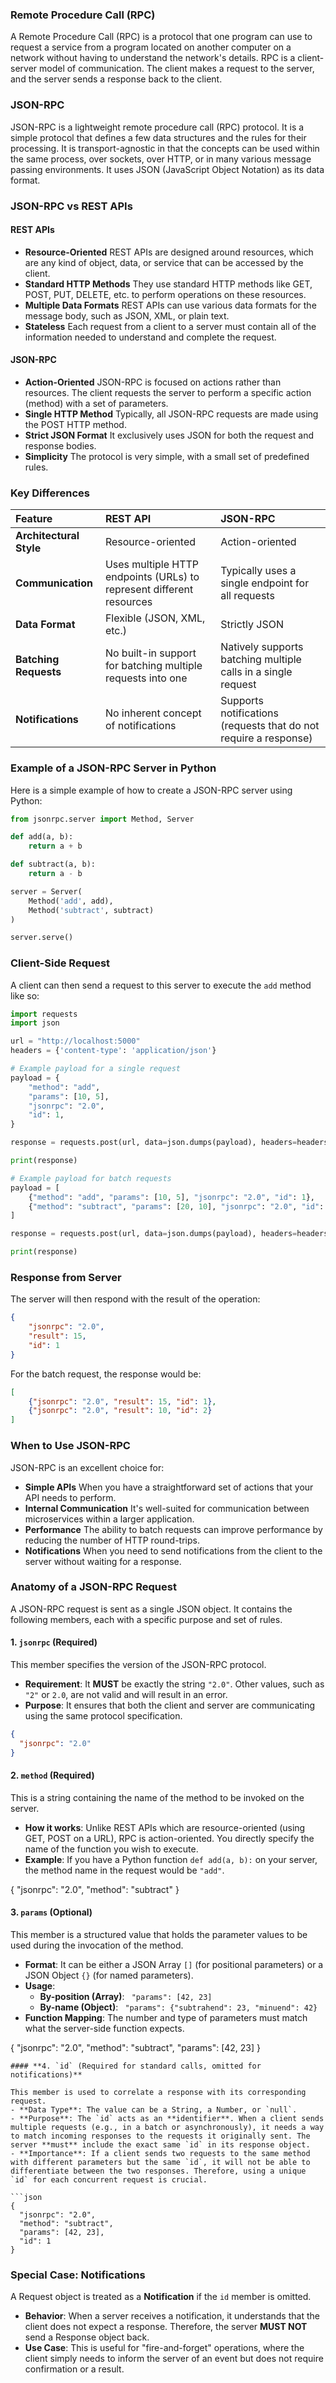 
### **Remote Procedure Call (RPC)**

A Remote Procedure Call (RPC) is a protocol that one program can use to request a service from a program located on another computer on a network without having to understand the network's details. RPC is a client-server model of communication. The client makes a request to the server, and the server sends a response back to the client.

### **JSON-RPC**

JSON-RPC is a lightweight remote procedure call (RPC) protocol. It is a simple protocol that defines a few data structures and the rules for their processing. It is transport-agnostic in that the concepts can be used within the same process, over sockets, over HTTP, or in many various message passing environments. It uses JSON (JavaScript Object Notation) as its data format.

### **JSON-RPC vs REST APIs**

#### **REST APIs**

- **Resource-Oriented** REST APIs are designed around resources, which are any kind of object, data, or service that can be accessed by the client. 
- **Standard HTTP Methods** They use standard HTTP methods like GET, POST, PUT, DELETE, etc. to perform operations on these resources. 
- **Multiple Data Formats** REST APIs can use various data formats for the message body, such as JSON, XML, or plain text. 
- **Stateless** Each request from a client to a server must contain all of the information needed to understand and complete the request.

#### **JSON-RPC**

- **Action-Oriented** JSON-RPC is focused on actions rather than resources. The client requests the server to perform a specific action (method) with a set of parameters. 
- **Single HTTP Method** Typically, all JSON-RPC requests are made using the POST HTTP method. 
- **Strict JSON Format** It exclusively uses JSON for both the request and response bodies. 
- **Simplicity** The protocol is very simple, with a small set of predefined rules.

### **Key Differences**

| Feature | REST API | JSON-RPC |
| :--- | :--- | :--- |
| **Architectural Style** | Resource-oriented | Action-oriented |
| **Communication** | Uses multiple HTTP endpoints (URLs) to represent different resources | Typically uses a single endpoint for all requests |
| **Data Format** | Flexible (JSON, XML, etc.) | Strictly JSON |
| **Batching Requests** | No built-in support for batching multiple requests into one | Natively supports batching multiple calls in a single request |
| **Notifications**| No inherent concept of notifications | Supports notifications (requests that do not require a response) |

### **Example of a JSON-RPC Server in Python**

Here is a simple example of how to create a JSON-RPC server using Python:

```python
from jsonrpc.server import Method, Server

def add(a, b):
    return a + b

def subtract(a, b):
    return a - b

server = Server(
    Method('add', add),
    Method('subtract', subtract)
)

server.serve()
```

### **Client-Side Request**

A client can then send a request to this server to execute the `add` method like so:

```python
import requests
import json

url = "http://localhost:5000"
headers = {'content-type': 'application/json'}

# Example payload for a single request
payload = {
    "method": "add",
    "params": [10, 5],
    "jsonrpc": "2.0",
    "id": 1,
}

response = requests.post(url, data=json.dumps(payload), headers=headers).json()

print(response)

# Example payload for batch requests
payload = [
    {"method": "add", "params": [10, 5], "jsonrpc": "2.0", "id": 1},
    {"method": "subtract", "params": [20, 10], "jsonrpc": "2.0", "id": 2},
]

response = requests.post(url, data=json.dumps(payload), headers=headers).json()

print(response)
```

### **Response from Server**

The server will then respond with the result of the operation:

```json
{
    "jsonrpc": "2.0",
    "result": 15,
    "id": 1
}
```
For the batch request, the response would be:
```json
[
    {"jsonrpc": "2.0", "result": 15, "id": 1},
    {"jsonrpc": "2.0", "result": 10, "id": 2}
]
```

### **When to Use JSON-RPC**

JSON-RPC is an excellent choice for:
- **Simple APIs** When you have a straightforward set of actions that your API needs to perform.
- **Internal Communication** It's well-suited for communication between microservices within a larger application.
- **Performance** The ability to batch requests can improve performance by reducing the number of HTTP round-trips.
- **Notifications** When you need to send notifications from the client to the server without waiting for a response.


### **Anatomy of a JSON-RPC Request**

A JSON-RPC request is sent as a single JSON object. It contains the following members, each with a specific purpose and set of rules.

#### **1. `jsonrpc` (Required)**

This member specifies the version of the JSON-RPC protocol.
- **Requirement**: It **MUST** be exactly the string `"2.0"`. Other values, such as `"2"` or `2.0`, are not valid and will result in an error.
- **Purpose**: It ensures that both the client and server are communicating using the same protocol specification.

```json
{
  "jsonrpc": "2.0"
}
```

#### **2. `method` (Required)**

This is a string containing the name of the method to be invoked on the server.
- **How it works**: Unlike REST APIs which are resource-oriented (using GET, POST on a URL), RPC is action-oriented. You directly specify the name of the function you wish to execute.
- **Example**: If you have a Python function `def add(a, b):` on your server, the method name in the request would be `"add"`.


{
  "jsonrpc": "2.0",
  "method": "subtract"
}

#### **3. `params` (Optional)**

This member is a structured value that holds the parameter values to be used during the invocation of the method.
- **Format**: It can be either a JSON Array `[]` (for positional parameters) or a JSON Object `{}` (for named parameters).
- **Usage**:
    - **By-position (Array)**: ` "params": [42, 23]`
    - **By-name (Object)**: ` "params": {"subtrahend": 23, "minuend": 42}`
- **Function Mapping**: The number and type of parameters must match what the server-side function expects.

{
  "jsonrpc": "2.0",
  "method": "subtract",
  "params": [42, 23] 
}
```
#### **4. `id` (Required for standard calls, omitted for notifications)**

This member is used to correlate a response with its corresponding request.
- **Data Type**: The value can be a String, a Number, or `null`.
- **Purpose**: The `id` acts as an **identifier**. When a client sends multiple requests (e.g., in a batch or asynchronously), it needs a way to match incoming responses to the requests it originally sent. The server **must** include the exact same `id` in its response object.
- **Importance**: If a client sends two requests to the same method with different parameters but the same `id`, it will not be able to differentiate between the two responses. Therefore, using a unique `id` for each concurrent request is crucial.

```json
{
  "jsonrpc": "2.0",
  "method": "subtract",
  "params": [42, 23],
  "id": 1 
}
```

### **Special Case: Notifications**

A Request object is treated as a **Notification** if the `id` member is omitted.
- **Behavior**: When a server receives a notification, it understands that the client does not expect a response. Therefore, the server **MUST NOT** send a Response object back.
- **Use Case**: This is useful for "fire-and-forget" operations, where the client simply needs to inform the server of an event but does not require confirmation or a result.